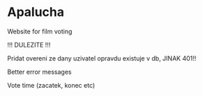 # Apalucha
Website for film voting


!!! DULEZITE !!!

Pridat overeni ze dany uzivatel opravdu existuje v db, JINAK 401!!

Better error messages

Vote time (zacatek, konec etc)
